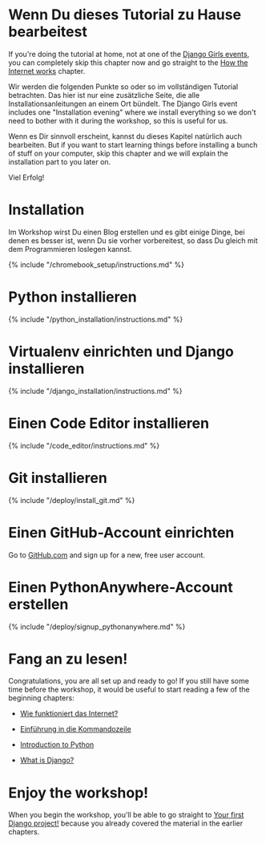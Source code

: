 # Wenn Du dieses Tutorial zu Hause bearbeitest

If you're doing the tutorial at home, not at one of the [Django Girls events](https://djangogirls.org/events/), you can completely skip this chapter now and go straight to the [How the Internet works](../how_the_internet_works/README.md) chapter.

Wir werden die folgenden Punkte so oder so im vollständigen Tutorial betrachten. Das hier ist nur eine zusätzliche Seite, die alle Installationsanleitungen an einem Ort bündelt. The Django Girls event includes one "Installation evening" where we install everything so we don't need to bother with it during the workshop, so this is useful for us.

Wenn es Dir sinnvoll erscheint, kannst du dieses Kapitel natürlich auch bearbeiten. But if you want to start learning things before installing a bunch of stuff on your computer, skip this chapter and we will explain the installation part to you later on.

Viel Erfolg!

# Installation

Im Workshop wirst Du einen Blog erstellen und es gibt einige Dinge, bei denen es besser ist, wenn Du sie vorher vorbereitest, so dass Du gleich mit dem Programmieren loslegen kannst.

<!--sec data-title="Chromebook setup (if you're using one)"
data-id="chromebook_setup" data-collapse=true ces--> {% include "/chromebook_setup/instructions.md" %} 

<!--endsec-->

# Python installieren

{% include "/python_installation/instructions.md" %}

# Virtualenv einrichten und Django installieren

{% include "/django_installation/instructions.md" %}

# Einen Code Editor installieren

{% include "/code_editor/instructions.md" %}

# Git installieren

{% include "/deploy/install_git.md" %}

# Einen GitHub-Account einrichten

Go to [GitHub.com](https://www.github.com) and sign up for a new, free user account.

# Einen PythonAnywhere-Account erstellen

{% include "/deploy/signup_pythonanywhere.md" %}

# Fang an zu lesen!

Congratulations, you are all set up and ready to go! If you still have some time before the workshop, it would be useful to start reading a few of the beginning chapters:

* [Wie funktioniert das Internet?](../how_the_internet_works/README.md)

* [Einführung in die Kommandozeile](../intro_to_command_line/README.md)

* [Introduction to Python](../python_introduction/README.md)

* [What is Django?](../django/README.md)

# Enjoy the workshop!

When you begin the workshop, you'll be able to go straight to [Your first Django project!](../django_start_project/README.md) because you already covered the material in the earlier chapters.